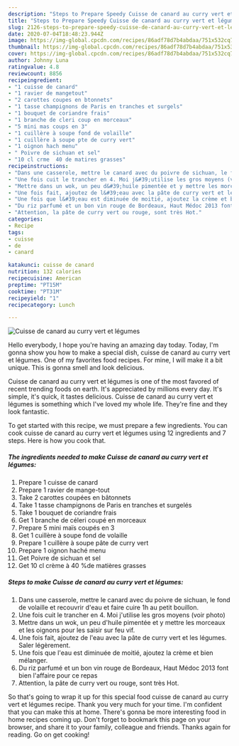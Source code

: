 ```yaml
---
description: "Steps to Prepare Speedy Cuisse de canard au curry vert et légumes"
title: "Steps to Prepare Speedy Cuisse de canard au curry vert et légumes"
slug: 2126-steps-to-prepare-speedy-cuisse-de-canard-au-curry-vert-et-legumes
date: 2020-07-04T18:48:23.944Z
image: https://img-global.cpcdn.com/recipes/86adf78d7b4abdaa/751x532cq70/cuisse-de-canard-au-curry-vert-et-legumes-photo-principale-de-la-recette.jpg
thumbnail: https://img-global.cpcdn.com/recipes/86adf78d7b4abdaa/751x532cq70/cuisse-de-canard-au-curry-vert-et-legumes-photo-principale-de-la-recette.jpg
cover: https://img-global.cpcdn.com/recipes/86adf78d7b4abdaa/751x532cq70/cuisse-de-canard-au-curry-vert-et-legumes-photo-principale-de-la-recette.jpg
author: Johnny Luna
ratingvalue: 4.8
reviewcount: 8856
recipeingredient:
- "1 cuisse de canard"
- "1 ravier de mangetout"
- "2 carottes coupes en btonnets"
- "1 tasse champignons de Paris en tranches et surgels"
- "1 bouquet de coriandre frais"
- "1 branche de cleri coup en morceaux"
- "5 mini mas coups en 3"
- "1 cuillère à soupe fond de volaille"
- "1 cuillère à soupe pte de curry vert"
- "1 oignon hach menu"
- " Poivre de sichuan et sel"
- "10 cl crme  40 de matires grasses"
recipeinstructions:
- "Dans une casserole, mettre le canard avec du poivre de sichuan, le fond de volaille et recouvrir d&#39;eau et faire cuire 1h au petit bouillon."
- "Une fois cuit le trancher en 4. Moi j&#39;utilise les gros moyens (voir photo)"
- "Mettre dans un wok, un peu d&#39;huile pimentée et y mettre les morceaux et les oignons pour les saisir sur feu vif."
- "Une fois fait, ajoutez de l&#39;eau avec la pâte de curry vert et les légumes. Saler légèrement."
- "Une fois que l&#39;eau est diminuée de moitié, ajoutez la crème et bien mélanger."
- "Du riz parfumé et un bon vin rouge de Bordeaux, Haut Médoc 2013 font bien l&#39;affaire pour ce repas"
- "Attention, la pâte de curry vert ou rouge, sont très Hot."
categories:
- Recipe
tags:
- cuisse
- de
- canard

katakunci: cuisse de canard 
nutrition: 132 calories
recipecuisine: American
preptime: "PT15M"
cooktime: "PT31M"
recipeyield: "1"
recipecategory: Lunch

---
```



![Cuisse de canard au curry vert et légumes](https://img-global.cpcdn.com/recipes/86adf78d7b4abdaa/751x532cq70/cuisse-de-canard-au-curry-vert-et-legumes-photo-principale-de-la-recette.jpg)

Hello everybody, I hope you're having an amazing day today. Today, I'm gonna show you how to make a special dish, cuisse de canard au curry vert et légumes. One of my favorites food recipes. For mine, I will make it a bit unique. This is gonna smell and look delicious.



Cuisse de canard au curry vert et légumes is one of the most favored of recent trending foods on earth. It's appreciated by millions every day. It's simple, it's quick, it tastes delicious. Cuisse de canard au curry vert et légumes is something which I've loved my whole life. They're fine and they look fantastic.


To get started with this recipe, we must prepare a few ingredients. You can cook cuisse de canard au curry vert et légumes using 12 ingredients and 7 steps. Here is how you cook that.

<!--inarticleads1-->

##### The ingredients needed to make Cuisse de canard au curry vert et légumes:

1. Prepare 1 cuisse de canard
1. Prepare 1 ravier de mange-tout
1. Take 2 carottes coupées en bâtonnets
1. Take 1 tasse champignons de Paris en tranches et surgelés
1. Take 1 bouquet de coriandre frais
1. Get 1 branche de céleri coupé en morceaux
1. Prepare 5 mini maïs coupés en 3
1. Get 1 cuillère à soupe fond de volaille
1. Prepare 1 cuillère à soupe pâte de curry vert
1. Prepare 1 oignon haché menu
1. Get  Poivre de sichuan et sel
1. Get 10 cl crème à 40 %de matières grasses




<!--inarticleads2-->

##### Steps to make Cuisse de canard au curry vert et légumes:

1. Dans une casserole, mettre le canard avec du poivre de sichuan, le fond de volaille et recouvrir d&#39;eau et faire cuire 1h au petit bouillon.
1. Une fois cuit le trancher en 4. Moi j&#39;utilise les gros moyens (voir photo)
1. Mettre dans un wok, un peu d&#39;huile pimentée et y mettre les morceaux et les oignons pour les saisir sur feu vif.
1. Une fois fait, ajoutez de l&#39;eau avec la pâte de curry vert et les légumes. Saler légèrement.
1. Une fois que l&#39;eau est diminuée de moitié, ajoutez la crème et bien mélanger.
1. Du riz parfumé et un bon vin rouge de Bordeaux, Haut Médoc 2013 font bien l&#39;affaire pour ce repas
1. Attention, la pâte de curry vert ou rouge, sont très Hot.




So that's going to wrap it up for this special food cuisse de canard au curry vert et légumes recipe. Thank you very much for your time. I'm confident that you can make this at home. There's gonna be more interesting food in home recipes coming up. Don't forget to bookmark this page on your browser, and share it to your family, colleague and friends. Thanks again for reading. Go on get cooking!
